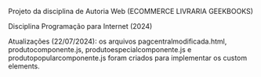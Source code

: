 Projeto da disciplina de Autoria Web (ECOMMERCE LIVRARIA GEEKBOOKS)


Disciplina Programação para Internet (2024)

Atualizações (22/07/2024): os arquivos pagcentralmodificada.html, produtocomponente.js, produtoespecialcomponente.js e produtopopularcomponente.js foram criados para implementar os custom elements.
